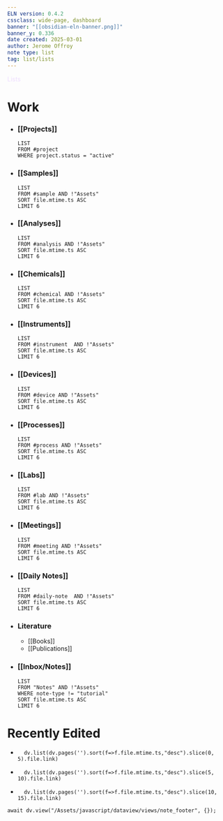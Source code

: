 ```yaml
---
ELN version: 0.4.2
cssclass: wide-page, dashboard
banner: "[[obsidian-eln-banner.png]]"
banner_y: 0.336
date created: 2025-03-01
author: Jerome Offroy
note type: list
tag: list/lists
---
```


<div class="title" style="color:#edf">Lists</div>


# Work
- ### [[Projects]]
  ```dataview
  LIST
  FROM #project
  WHERE project.status = "active"
  ```

- ### [[Samples]]
  ```dataview
  LIST
  FROM #sample AND !"Assets"
  SORT file.mtime.ts ASC
  LIMIT 6
  ```

- ### [[Analyses]]
  ```dataview
  LIST
  FROM #analysis AND !"Assets"
  SORT file.mtime.ts ASC
  LIMIT 6
  ```

- ### [[Chemicals]]
  ```dataview
  LIST
  FROM #chemical AND !"Assets"
  SORT file.mtime.ts ASC
  LIMIT 6
  ```

- ### [[Instruments]]
  ```dataview
  LIST
  FROM #instrument  AND !"Assets"
  SORT file.mtime.ts ASC
  LIMIT 6
  ```

- ### [[Devices]]
  ```dataview
  LIST
  FROM #device AND !"Assets"
  SORT file.mtime.ts ASC
  LIMIT 6
  ```

- ### [[Processes]]
  ```dataview
  LIST
  FROM #process AND !"Assets"
  SORT file.mtime.ts ASC
  LIMIT 6
  ```

- ### [[Labs]]
  ```dataview
  LIST
  FROM #lab AND !"Assets"
  SORT file.mtime.ts ASC
  LIMIT 6
  ```

- ### [[Meetings]]
  ```dataview
  LIST
  FROM #meeting AND !"Assets"
  SORT file.mtime.ts ASC
  LIMIT 6
  ```

- ### [[Daily Notes]]
  ```dataview
  LIST
  FROM #daily-note  AND !"Assets"
  SORT file.mtime.ts ASC
  LIMIT 6
  ```

- ### Literature
	 - [[Books]]
	 - [[Publications]]

- ### [[Inbox/Notes]]
  ```dataview
  LIST
  FROM "Notes" AND !"Assets"
  WHERE note-type != "tutorial"
  SORT file.mtime.ts ASC
  LIMIT 6
  ```

# Recently Edited
-
  ```dataviewjs
    dv.list(dv.pages('').sort(f=>f.file.mtime.ts,"desc").slice(0, 5).file.link)
   ```
-
  ```dataviewjs
    dv.list(dv.pages('').sort(f=>f.file.mtime.ts,"desc").slice(5, 10).file.link)
   ```
-
  ```dataviewjs
    dv.list(dv.pages('').sort(f=>f.file.mtime.ts,"desc").slice(10, 15).file.link)
   ```



```dataviewjs
await dv.view("/Assets/javascript/dataview/views/note_footer", {});
```
